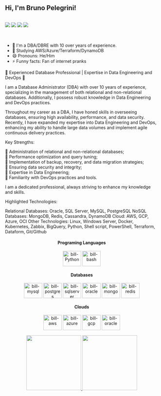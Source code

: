 ## Hi, I'm Bruno Pelegrini!
<br>
<div> 
 	<a href="https://www.twitch.tv/billpelegrini" target="_blank"><img src="https://img.shields.io/badge/Twitch-9146FF?style=for-the-badge&logo=twitch&logoColor=white" target="_blank"></a>
  <a href = "mailto:contato@brunopelegrini.com"><img src="https://img.shields.io/badge/-Gmail-%23333?style=for-the-badge&logo=gmail&logoColor=white" target="_blank"></a>
  <a href="https://www.linkedin.com/in/brunompelegrini/" target="_blank"><img src="https://img.shields.io/badge/-LinkedIn-%230077B5?style=for-the-badge&logo=linkedin&logoColor=white" target="_blank"></a> 
  <a href="https://twitter.com/L0rdB1LL" target="_blank"><img src="https://img.shields.io/badge/Twitter-1DA1F2?style=for-the-badge&logo=twitter&logoColor=white" target="_blank"></a> 
</div><br><br>

- 🔭 I'm a DBA/DBRE with 10 over years of experience.
- 🌱 Studying AWS/Azure/Terraform/DynamoDB
- 😄 Pronouns: He/Him
- ⚡ Funny facts: Fan of internet pranks

💼 Experienced Database Professional | Expertise in Data Engineering and DevOps 💼

I am a Database Administrator (DBA) with over 10 years of experience, specializing in the management of both relational and non-relational databases. Additionally, I possess robust knowledge in Data Engineering and DevOps practices.

Throughout my career as a DBA, I have honed skills in overseeing databases, ensuring high availability, performance, and data security. Recently, I have expanded my expertise into Data Engineering and DevOps, enhancing my ability to handle large data volumes and implement agile continuous delivery practices.

Key Strengths:

🔹 Administration of relational and non-relational databases;<br>
🔹 Performance optimization and query tuning;<br>
🔹 Implementation of backup, recovery, and data migration strategies;<br>
🔹 Ensuring data security and integrity;<br>
🔹 Expertise in Data Engineering;<br>
🔹 Familiarity with DevOps practices and tools.<br>

I am a dedicated professional, always striving to enhance my knowledge and skills.

Highlighted Technologies:

Relational Databases: Oracle, SQL Server, MySQL, PostgreSQL
NoSQL Databases: MongoDB, Redis, Cassandra, DynamoDB
Cloud: AWS, GCP, Azure, OCI
Other Technologies: Linux, Windows Server, Docker, Kubernetes, Zabbix, BigQuery, Python, Shell script, PowerShell, Terraform, Dataform, Git/Github

<div align="center">

#### Programing Languages

<div style="display: inline_block">
  <img align="center" alt="bill-Python" height="50" width="60" src="https://cdn.jsdelivr.net/gh/devicons/devicon/icons/python/python-original.svg">
  <img align="center" alt="bill-bash" height="50" width="60" src="https://cdn.jsdelivr.net/gh/devicons/devicon/icons/bash/bash-original.svg">
</div>

#### Databases

<div style="display: inline_block">
  <img align="center" alt="bill-mysql" height="50" width="60" src="https://cdn.jsdelivr.net/gh/devicons/devicon/icons/mysql/mysql-original-wordmark.svg">
  <img align="center" alt="bill-postgres" height="50" width="60" src="https://cdn.jsdelivr.net/gh/devicons/devicon/icons/postgresql/postgresql-original-wordmark.svg">
  <img align="center" alt="bill-sqlserver" height="50" width="60" src="https://cdn.jsdelivr.net/gh/devicons/devicon/icons/microsoftsqlserver/microsoftsqlserver-plain-wordmark.svg">
  <img align="center" alt="bill-oracle" height="50" width="60" src="https://cdn.jsdelivr.net/gh/devicons/devicon/icons/oracle/oracle-original.svg">
  <img align="center" alt="bill-mongo" height="50" width="60" src="https://cdn.jsdelivr.net/gh/devicons/devicon/icons/mongodb/mongodb-original-wordmark.svg">
  <img align="center" alt="bill-redis" height="50" width="60" src="https://cdn.jsdelivr.net/gh/devicons/devicon/icons/redis/redis-original-wordmark.svg">
</div>

#### Clouds

<div style="display: inline_block">
  <img align="center" alt="bill-aws" height="50" width="60" src="https://cdn.jsdelivr.net/gh/devicons/devicon/icons/amazonwebservices/amazonwebservices-original-wordmark.svg">
  <img align="center" alt="bill-azure" height="50" width="60" src="https://cdn.jsdelivr.net/gh/devicons/devicon/icons/azure/azure-original-wordmark.svg">
  <img align="center" alt="bill-gcp" height="50" width="60" src="https://cdn.jsdelivr.net/gh/devicons/devicon/icons/googlecloud/googlecloud-original-wordmark.svg">
  <img align="center" alt="bill-oracle" height="50" width="60" src="https://cdn.jsdelivr.net/gh/devicons/devicon/icons/oracle/oracle-original.svg">
  <br><br>
</div>
</div>


<div align="center">
  <a href="https://github.com/billpelegrini">
  <img height="180em" src="https://github-readme-stats.vercel.app/api?username=billpelegrini&show_icons=true&theme=dark&include_all_commits=true&count_private=true"/>
  <img height="180em" src="https://github-readme-stats.vercel.app/api/top-langs/?username=billpelegrini&layout=compact&langs_count=7&theme=dark"/>
</div>
  
